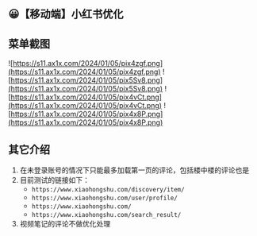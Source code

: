 ## 😀【移动端】小红书优化

## 菜单截图

![https://s11.ax1x.com/2024/01/05/pix4zgf.png](https://s11.ax1x.com/2024/01/05/pix4zgf.png)
![https://s11.ax1x.com/2024/01/05/pix5Sv8.png](https://s11.ax1x.com/2024/01/05/pix5Sv8.png)
![https://s11.ax1x.com/2024/01/05/pix4vCt.png](https://s11.ax1x.com/2024/01/05/pix4vCt.png)
![https://s11.ax1x.com/2024/01/05/pix4x8P.png](https://s11.ax1x.com/2024/01/05/pix4x8P.png)

## 其它介绍

1. 在未登录账号的情况下只能最多加载第一页的评论，包括楼中楼的评论也是
2. 目前测试的链接如下：
   + `https://www.xiaohongshu.com/discovery/item/`
   + `https://www.xiaohongshu.com/user/profile/`
   + `https://www.xiaohongshu.com/`
   + `https://www.xiaohongshu.com/search_result/`
3. 视频笔记的评论不做优化处理
